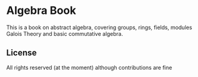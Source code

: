 # Algebra Book

This is a book on abstract algebra, covering groups, rings, fields, modules
Galois Theory and basic commutative algebra.

## License
All rights reserved (at the moment) although contributions are fine
